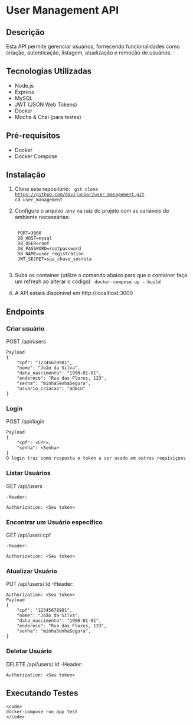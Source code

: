 <h1> User Management API </h1>

<h2> Descrição </h2>

Esta API permite gerenciar usuários, fornecendo funcionalidades como criação, autenticação, listagem, atualização e remoção de usuários.

<h2> Tecnologias Utilizadas </h2>

- Node.js
- Express
- MySQL
- JWT (JSON Web Tokens)
- Docker
- Mocha & Chai (para testes)

<h2> Pré-requisitos </h2>

- Docker
- Docker Compose

<h2> Instalação </h2>

1. Clone este repositório:
   <code>
   git clone https://github.com/davijunior/user_management.git
   cd user_management
   </code>

2. Configure o arquivo .env na raiz do projeto com as variáveis de ambiente necessárias:

    <code>
    PORT=3000
    DB_HOST=mysql
    DB_USER=root
    DB_PASSWORD=rootpassword
    DB_NAME=user_registration
    JWT_SECRET=sua_chave_secreta
    </code>
3. Suba os container (utilize o comando abaixo para que o container faça um refresh ao alterar o código)
    <code>
    docker-compose up --build
    </code>

4. A API estará disponível em http://localhost:3000

<h2> Endpoints </h2>

<h3> Criar usuário </h3>
    POST /api/users

    Payload
    {
        "cpf": "12345678901",
        "nome": "João da Silva",
        "data_nascimento": "1990-01-01",
        "endereco": "Rua das Flores, 123",
        "senha": "minhaSenhaSegura",
        "usuario_criacao": "admin"
    }

<h3> Login </h3>
    POST /api/login

    Payload
    {
        "cpf": <CPF>,
        "senha": <Senha>
    }
    O login traz como resposta o token a ser usado em outras requisiçoes

<h3> Listar Usuários </h3>
    GET /api/users

    -Header:

    Authorization: <Seu token>

<h3> Encontrar um Usuário específico </h3>
    GET /api/user/:cpf

    -Header:

    Authorization: <Seu token>


<h3> Atualizar Usuário </h3>
    PUT /api/users/:id
    -Header:

    Authorization: <Seu token>
    Payload
    {
        "cpf": "12345678901",
        "nome": "João da Silva",
        "data_nascimento": "1990-01-01",
        "endereco": "Rua das Flores, 123",
        "senha": "minhaSenhaSegura",
    }

<h3> Deletar Usuário </h3>
    DELETE /api/users/:id
    -Header:

    Authorization: <Seu token>

<h2> Executando Testes </h2>

    <code>
    docker-compose run app test
    </code>

